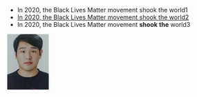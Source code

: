 * In 2020, the Black Lives Matter movement shook the world1
* [In 2020, the Black Lives Matter movement shook the world2](https://www.aljazeera.com/features/2020/12/31/2020-the-year-black-lives-matter-shook-the-world)
* In 2020, the Black Lives Matter movement __**shook**__ __the__ world3

![안보일걸?](사진.jpg)
